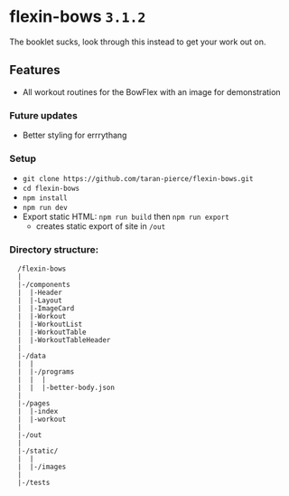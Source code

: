 # flexin-bows `3.1.2`
The booklet sucks, look through this instead to get your work out on.

## Features
* All workout routines for the BowFlex with an image for demonstration

### Future updates
* Better styling for errrythang

### Setup
* `git clone https://github.com/taran-pierce/flexin-bows.git`
* `cd flexin-bows`
* `npm install`
* `npm run dev`
* Export static HTML: `npm run build` then `npm run export`
  * creates static export of site in `/out`

### Directory structure:

```
  /flexin-bows
  |
  |-/components
  |  |-Header
  |  |-Layout
  |  |-ImageCard
  |  |-Workout
  |  |-WorkoutList
  |  |-WorkoutTable
  |  |-WorkoutTableHeader
  |
  |-/data
  |  |
  |  |-/programs
  |  |  |
  |  |  |-better-body.json
  |
  |-/pages
  |  |-index
  |  |-workout
  |  
  |-/out
  |
  |-/static/
  |  |
  |  |-/images
  |
  |-/tests       
```